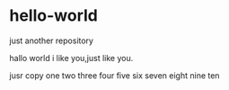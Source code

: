 # hello-world
just another repository

hallo world
i like you,just like you.

jusr copy one two three four five six seven eight nine ten
